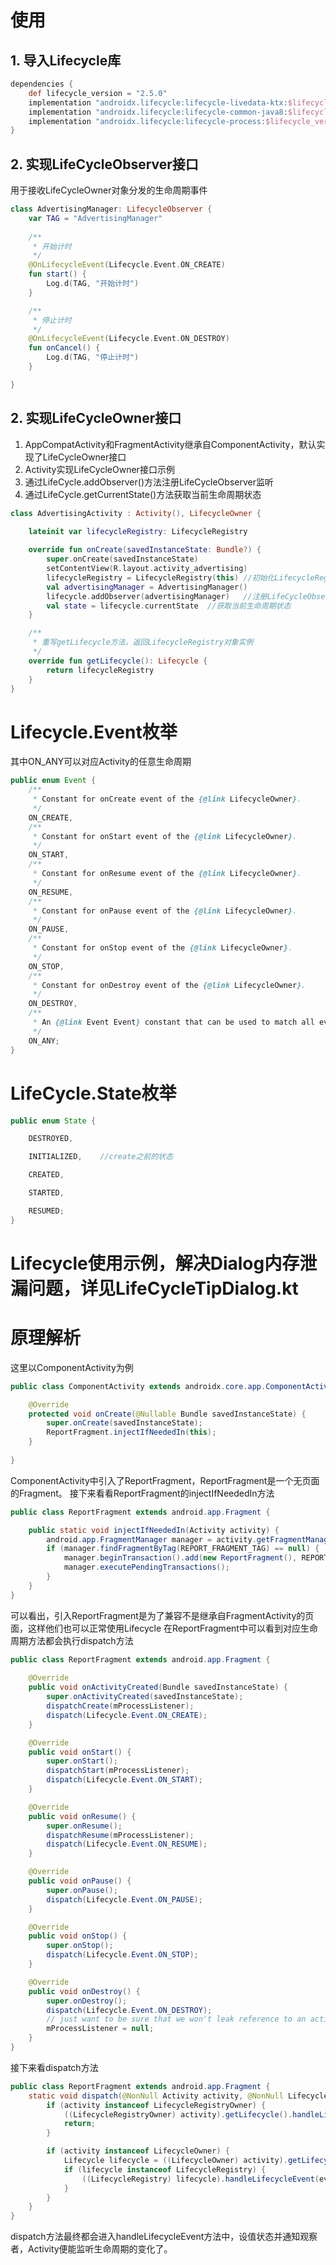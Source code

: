 # 使用
## 1. 导入Lifecycle库
```groovy
dependencies {
    def lifecycle_version = "2.5.0"
    implementation "androidx.lifecycle:lifecycle-livedata-ktx:$lifecycle_version"
    implementation "androidx.lifecycle:lifecycle-common-java8:$lifecycle_version"
    implementation "androidx.lifecycle:lifecycle-process:$lifecycle_version"
}
```

## 2. 实现LifeCycleObserver接口
用于接收LifeCycleOwner对象分发的生命周期事件
```kotlin
class AdvertisingManager: LifecycleObserver {
    var TAG = "AdvertisingManager"
    
    /**
     * 开始计时
     */
    @OnLifecycleEvent(Lifecycle.Event.ON_CREATE)
    fun start() {
        Log.d(TAG, "开始计时")
    }

    /**
     * 停止计时
     */
    @OnLifecycleEvent(Lifecycle.Event.ON_DESTROY)
    fun onCancel() {
        Log.d(TAG, "停止计时")
    }

}
```

## 2. 实现LifeCycleOwner接口
1. AppCompatActivity和FragmentActivity继承自ComponentActivity，默认实现了LifeCycleOwner接口
2. Activity实现LifeCycleOwner接口示例
3. 通过LifeCycle.addObserver()方法注册LifeCycleObserver监听
4. 通过LifeCycle.getCurrentState()方法获取当前生命周期状态
```kotlin
class AdvertisingActivity : Activity(), LifecycleOwner {
    
    lateinit var lifecycleRegistry: LifecycleRegistry

    override fun onCreate(savedInstanceState: Bundle?) {
        super.onCreate(savedInstanceState)
        setContentView(R.layout.activity_advertising)
        lifecycleRegistry = LifecycleRegistry(this) //初始化LifecycleRegistry对象
        val advertisingManager = AdvertisingManager()
        lifecycle.addObserver(advertisingManager)   //注册LifeCycleObserver监听
        val state = lifecycle.currentState  //获取当前生命周期状态
    }

    /**
     * 重写getLifecycle方法，返回LifecycleRegistry对象实例
     */
    override fun getLifecycle(): Lifecycle {
        return lifecycleRegistry
    }
}
```

# Lifecycle.Event枚举
其中ON_ANY可以对应Activity的任意生命周期
```java
public enum Event {
    /**
     * Constant for onCreate event of the {@link LifecycleOwner}.
     */
    ON_CREATE,
    /**
     * Constant for onStart event of the {@link LifecycleOwner}.
     */
    ON_START,
    /**
     * Constant for onResume event of the {@link LifecycleOwner}.
     */
    ON_RESUME,
    /**
     * Constant for onPause event of the {@link LifecycleOwner}.
     */
    ON_PAUSE,
    /**
     * Constant for onStop event of the {@link LifecycleOwner}.
     */
    ON_STOP,
    /**
     * Constant for onDestroy event of the {@link LifecycleOwner}.
     */
    ON_DESTROY,
    /**
     * An {@link Event Event} constant that can be used to match all events.
     */
    ON_ANY; 
}
```

# LifeCycle.State枚举
```java
public enum State {

    DESTROYED,

    INITIALIZED,    //create之前的状态

    CREATED,

    STARTED,

    RESUMED;
}
```

# Lifecycle使用示例，解决Dialog内存泄漏问题，详见LifeCycleTipDialog.kt

# 原理解析
这里以ComponentActivity为例
```java
public class ComponentActivity extends androidx.core.app.ComponentActivity implements LifecycleOwner {

    @Override
    protected void onCreate(@Nullable Bundle savedInstanceState) {
        super.onCreate(savedInstanceState);
        ReportFragment.injectIfNeededIn(this);
    }
    
}
```
ComponentActivity中引入了ReportFragment，ReportFragment是一个无页面的Fragment。
接下来看看ReportFragment的injectIfNeededIn方法
```java
public class ReportFragment extends android.app.Fragment {

    public static void injectIfNeededIn(Activity activity) {
        android.app.FragmentManager manager = activity.getFragmentManager();
        if (manager.findFragmentByTag(REPORT_FRAGMENT_TAG) == null) {
            manager.beginTransaction().add(new ReportFragment(), REPORT_FRAGMENT_TAG).commit();
            manager.executePendingTransactions();
        }
    }
}
```
可以看出，引入ReportFragment是为了兼容不是继承自FragmentActivity的页面，这样他们也可以正常使用Lifecycle
在ReportFragment中可以看到对应生命周期方法都会执行dispatch方法
```java
public class ReportFragment extends android.app.Fragment {
    
    @Override
    public void onActivityCreated(Bundle savedInstanceState) {
        super.onActivityCreated(savedInstanceState);
        dispatchCreate(mProcessListener);
        dispatch(Lifecycle.Event.ON_CREATE);
    }

    @Override
    public void onStart() {
        super.onStart();
        dispatchStart(mProcessListener);
        dispatch(Lifecycle.Event.ON_START);
    }

    @Override
    public void onResume() {
        super.onResume();
        dispatchResume(mProcessListener);
        dispatch(Lifecycle.Event.ON_RESUME);
    }

    @Override
    public void onPause() {
        super.onPause();
        dispatch(Lifecycle.Event.ON_PAUSE);
    }

    @Override
    public void onStop() {
        super.onStop();
        dispatch(Lifecycle.Event.ON_STOP);
    }

    @Override
    public void onDestroy() {
        super.onDestroy();
        dispatch(Lifecycle.Event.ON_DESTROY);
        // just want to be sure that we won't leak reference to an activity
        mProcessListener = null;
    }
}
```
接下来看dispatch方法
```java
public class ReportFragment extends android.app.Fragment {
    static void dispatch(@NonNull Activity activity, @NonNull Lifecycle.Event event) {
        if (activity instanceof LifecycleRegistryOwner) {
            ((LifecycleRegistryOwner) activity).getLifecycle().handleLifecycleEvent(event);
            return;
        }

        if (activity instanceof LifecycleOwner) {
            Lifecycle lifecycle = ((LifecycleOwner) activity).getLifecycle();
            if (lifecycle instanceof LifecycleRegistry) {
                ((LifecycleRegistry) lifecycle).handleLifecycleEvent(event);
            }
        }
    }
}
```
dispatch方法最终都会进入handleLifecycleEvent方法中，设值状态并通知观察者，Activity便能监听生命周期的变化了。
